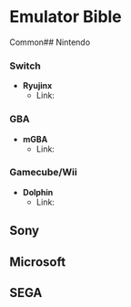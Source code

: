 # Emulator Bible

Common## Nintendo

### Switch
- **Ryujinx**
  -  Link: 

### GBA
- **mGBA**
  - Link:

### Gamecube/Wii
- **Dolphin**
  - Link:

## Sony

## Microsoft

## SEGA

